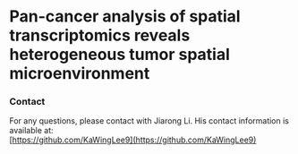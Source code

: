 # Pan-cancer analysis of spatial transcriptomics reveals heterogeneous tumor spatial microenvironment


### Contact
For any questions, please contact with Jiarong Li. His contact information is available at:  
[https://github.com/KaWingLee9](https://github.com/KaWingLee9)
